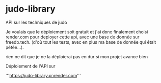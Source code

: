 # judo-library

API sur les techniques de judo

Je voulais que le déploiement soit gratuit et j'ai donc  finalement choisi render.com pour deployer cette api,
avec une base de donnée sur freedb.tech.
(d'où tout les tests, avec en plus ma base de donnée qui était pétée...).

rien ne dit que je ne la déploierai pas en dur si mon projet avance bien


Déploiement de l'API sur

'''https://judo-library.onrender.com'''
